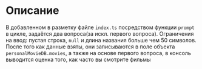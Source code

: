#  Описание
В добавленном в разметку файле `index.ts` посредством функции `prompt` в цикле,
задаётся два вопроса(за искл. первого вопроса). 
Ограничения на ввод: пустая строка, `null` и длина названия больше чем 50 символов.
После того как данные взяты, они записываются в поле объекта `personalMovieDB.movies`, 
а также на основе первого вопроса, 
в консоль выводится оценка того, как часто вы смотрите фильмы

